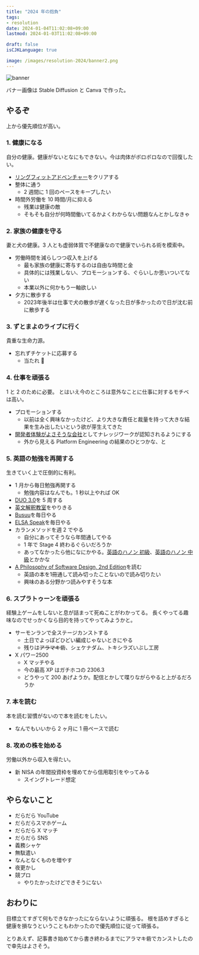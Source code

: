 ```yaml
---
title: "2024 年の抱負"
tags:
- resolution
date: 2024-01-04T11:02:08+09:00
lastmod: 2024-01-03T11:02:08+09:00

draft: false
isCJKLanguage: true

image: /images/resolution-2024/banner2.png
---
```


![banner](/images/resolution-2024/banner2.png)

バナー画像は Stable Diffusion と Canva で作った。


## やるぞ

上から優先順位が高い。

### 1. 健康になる

自分の健康。健康がないとなにもできない。今は肉体がボロボロなので回復したい。

* [リングフィットアドベンチャー](https://amzn.to/3vq1tIw)をクリアする
* 整体に通う
  * 2 週間に 1 回のペースをキープしたい
* 時間外労働を 10 時間/月に抑える
  * 残業は健康の敵
  * そもそも自分が何時間働いてるかよくわからない問題なんとかしなきゃ

### 2. 家族の健康を守る

妻と犬の健康。3 人とも虚弱体質で不健康なので健康でいられる術を模索中。

* 労働時間を減らしつつ収入を上げる
  * 最も家族の健康に寄与するのは自由な時間と金
  * 具体的には残業しない、プロモーションする、ぐらいしか思いついてない
  * 本業以外に何かもう一軸欲しい
* 夕方に散歩する
  * 2023年後半は仕事で犬の散歩が遅くなった日が多かったので日が沈む前に散歩する

### 3. ずとまよのライブに行く

貴重な生命力源。

* 忘れずチケットに応募する
  * 当たれ 🙏

### 4. 仕事を頑張る

1 と 2 のために必要。
とはいえ今のところは意外なことに仕事に対するモチベは高い。

* プロモーションする
  * 以前は全く興味なかったけど、より大きな責任と裁量を持って大きな結果を生み出したいという欲が芽生えてきた
* [開発者体験がよさそうな会社](https://dxd2023.cto-a.org/dxaward)としてナレッジワークが認知されるようにする
  * 外から見える Platform Engineering の結果のひとつかな、と

### 5. 英語の勉強を再開する

生きていく上で圧倒的に有利。

* 1 月から毎日勉強再開する
  * 勉強内容はなんでも。1 秒以上やれば OK
* [DUO 3.0](https://amzn.to/3tL4YZh)を 5 周する
* [英文解釈教室](https://amzn.to/3S6pCwB)をやりきる
* [Busuu](https://app.busuu.com/4Lq1fUH8KHyG4QkM7)を毎日やる
* [ELSA Speak](https://share.elsanow.io/3U45UuS2ZFb)を毎日やる
* カランメソッドを週 2 でやる
  * 自分にあってそうなら年間通してやる
  * 1 年で Stage 4 終わるぐらいだろうか
  * あってなかったら他になにかやる。[英語のハノン 初級](https://amzn.to/3RN9DlG)、[英語のハノン 中級](https://amzn.to/3tGRb6g)とかかな
* [A Philosophy of Software Design, 2nd Edition](https://amzn.to/48l5cWj)を読む
  * 英語の本を1冊通して読み切ったことないので読み切りたい
  * 興味のある分野かつ読みやすそうな本

### 6. スプラトゥーンを頑張る

経験上ゲームをしないと息が詰まって死ぬことがわかってる。
長くやってる趣味なのでせっかくなら目的を持ってやってみようかと。

* サーモンランで全ステージカンストする
  * 土日でよっぽどひどい編成じゃないときにやる
  * 残りは~~アラマキ砦~~、シェケナダム、トキシラズいぶし工房
* X パワー2500
  * X マッチやる
  * 今の最高 XP はガチホコの 2306.3
  * どうやって 200 あげようか。配信とかして喋りながらやると上がるだろうか

### 7. 本を読む

本を読む習慣がないので本を読むをしたい。

* なんでもいいから 2 ヶ月に 1 冊ペースで読む

### 8. 攻めの株を始める

労働以外から収入を得たい。

* 新 NISA の年間投資枠を埋めてから信用取引をやってみる
  * スイングトレード想定

## やらないこと

* だらだら YouTube
* だらだらスマホゲーム
* だらだら X マッチ
* だらだら SNS
* 義務シャケ
* 無駄遣い
* なんとなくものを増やす
* 夜更かし
* 競プロ
  * やりたかったけどできそうにない

## おわりに

目標立てすぎて何もできなかったにならないように頑張る。
根を詰めすぎると健康を損なうということもわかったので優先順位に従って頑張る。

とりあえず、記事書き始めてから書き終わるまでにアラマキ砦でカンストしたので幸先はよさそう。